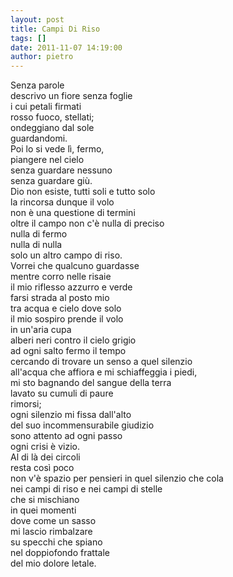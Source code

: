 ```yaml
---
layout: post
title: Campi Di Riso
tags: []
date: 2011-11-07 14:19:00
author: pietro
---
```

Senza parole<br/>descrivo un fiore senza foglie<br/>i cui petali firmati<br/>rosso fuoco, stellati;<br/>ondeggiano dal sole<br/>guardandomi.<br/>Poi lo si vede lì, fermo,<br/>piangere nel cielo<br/>senza guardare nessuno<br/>senza guardare giù.<br/>Dio non esiste, tutti soli e tutto solo<br/>la rincorsa dunque il volo<br/>non è una questione di termini<br/>oltre il campo non c'è nulla di preciso<br/>nulla di fermo<br/>nulla di nulla<br/>solo un altro campo di riso.<br/>Vorrei che qualcuno guardasse<br/>mentre corro nelle risaie<br/>il mio riflesso azzurro e verde<br/>farsi strada al posto mio<br/>tra acqua e cielo dove solo<br/>il mio sospiro prende il volo<br/>in un'aria cupa<br/>alberi neri contro il cielo grigio<br/>ad ogni salto fermo il tempo<br/>cercando di trovare un senso a quel silenzio<br/>all'acqua che affiora e mi schiaffeggia i piedi,<br/>mi sto bagnando del sangue della terra<br/>lavato su cumuli di paure<br/>rimorsi;<br/>ogni silenzio mi fissa dall'alto<br/>del suo incommensurabile giudizio<br/>sono attento ad ogni passo<br/>ogni crisi è&nbsp;vizio.<br/>Al di là dei circoli<br/>resta così poco<br/>non v'è spazio per pensieri in quel silenzio che cola<br/>nei campi di riso e nei campi di stelle<br/>che si mischiano<br/>in quei momenti<br/>dove come un sasso<br/>mi lascio rimbalzare<br/>su specchi che spiano<br/>nel doppiofondo frattale<br/>del mio dolore letale.<br/><br/>
